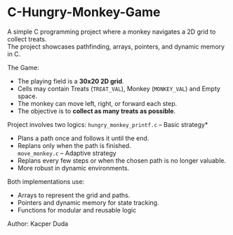 # C-Hungry-Monkey-Game

A simple C programming project where a monkey navigates a 2D grid to collect treats.  
The project showcases pathfinding, arrays, pointers, and dynamic memory in C.

The Game:
- The playing field is a **30x20 2D grid**.
- Cells may contain Treats (`TREAT_VAL`), Monkey (`MONKEY_VAL`) and Empty space.
- The monkey can move left, right, or forward each step.
- The objective is to **collect as many treats as possible**.

Project involves two logics:
`hungry_monkey_printf.c` – Basic strategy* 
   - Plans a path once and follows it until the end.  
   - Replans only when the path is finished.  
`move_monkey.c` – Adaptive strategy  
   - Replans every few steps or when the chosen path is no longer valuable.  
   - More robust in dynamic environments.
     
Both implementations use:
- Arrays to represent the grid and paths.  
- Pointers and dynamic memory for state tracking.  
- Functions for modular and reusable logic

Author:
Kacper Duda
